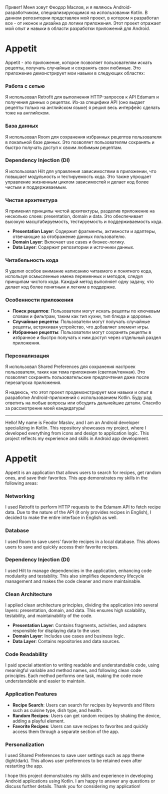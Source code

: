 Привет! Меня зовут Феодор Маслов, и я являюсь Android-разработчиком, специализирующимся на использовании Kotlin. В данном репозитории представлен мой проект, в котором я разработал все - от иконок и дизайна до логики приложения. Этот проект отражает мой опыт и навыки в области разработки приложений для Android.

# Appetit

Appetit - это приложение, которое позволяет пользователям искать рецепты, получать случайные и сохранять свои любимые. Это приложение демонстрирует мои навыки в следующих областях:

### Работа с сетью
Я использовал Retrofit для выполнения HTTP-запросов к API Edamam и получения данных о рецептах. Из-за специфики API (оно выдает рецепты только на английском языке) я решил весь интерфейс сделать тоже на английском. 

### База данных
Я использовал Room для сохранения избранных рецептов пользователя в локальной базе данных. Это позволяет пользователям сохранять и быстро получать доступ к своим любимым рецептам.

### Dependency Injection (DI)
Я использовал Hilt для управления зависимостями в приложении, что повышает модульность и тестируемость кода. Это также упрощает управление жизненным циклом зависимостей и делает код более чистым и поддерживаемым.

### Чистая архитектура
Я применил принципы чистой архитектуры, разделив приложение на несколько слоев: presentation, domain и data. Это обеспечивает высокую масштабируемость, тестируемость и поддерживаемость кода. 
- **Presentation Layer**: Содержит фрагменты, активности и адаптеры, отвечающие за отображение данных пользователю.
- **Domain Layer**: Включает use cases и бизнес-логику.
- **Data Layer**: Содержит репозитории и источники данных.

### Читабельность кода
Я уделил особое внимание написанию читаемого и понятного кода, используя осмысленные имена переменных и методов, следуя принципам чистого кода. Каждый метод выполняет одну задачу, что делает код более понятным и легким в поддержке.

### Особенности приложения
- **Поиск рецептов**: Пользователи могут искать рецепты по ключевым словам и фильтрам, таким как тип кухни, тип блюда и здоровье.
- **Случайные рецепты**: Пользователи могут получать случайные рецепты, встряхивая устройство, что добавляет элемент игры.
- **Избранные рецепты**: Пользователи могут сохранять рецепты в избранное и быстро получать к ним доступ через отдельный раздел приложения.

### Персонализация
Я использовал Shared Preferences для сохранения настроек пользователя, таких как тема приложения (светлая/темная). Это позволяет сохранять пользовательские предпочтения даже после перезапуска приложения.

Я надеюсь, что этот проект продемонстрирует мои навыки и опыт в разработке Android-приложений с использованием Kotlin. Буду рад ответить на любые вопросы или обсудить дальнейшие детали. Спасибо за рассмотрение моей кандидатуры!

*************************

Hello! My name is Feodor Maslov, and I am an Android developer specializing in Kotlin. This repository showcases my project, where I developed everything from icons and design to application logic. This project reflects my experience and skills in Android app development.

# Appetit

Appetit is an application that allows users to search for recipes, get random ones, and save their favorites. This app demonstrates my skills in the following areas:

### Networking
I used Retrofit to perform HTTP requests to the Edamam API to fetch recipe data. Due to the nature of the API (it only provides recipes in English), I decided to make the entire interface in English as well.

### Database
I used Room to save users' favorite recipes in a local database. This allows users to save and quickly access their favorite recipes.

### Dependency Injection (DI)
I used Hilt to manage dependencies in the application, enhancing code modularity and testability. This also simplifies dependency lifecycle management and makes the code cleaner and more maintainable.

### Clean Architecture
I applied clean architecture principles, dividing the application into several layers: presentation, domain, and data. This ensures high scalability, testability, and maintainability of the code.
- **Presentation Layer**: Contains fragments, activities, and adapters responsible for displaying data to the user.
- **Domain Layer**: Includes use cases and business logic.
- **Data Layer**: Contains repositories and data sources.

### Code Readability
I paid special attention to writing readable and understandable code, using meaningful variable and method names, and following clean code principles. Each method performs one task, making the code more understandable and easier to maintain.

### Application Features
- **Recipe Search**: Users can search for recipes by keywords and filters such as cuisine type, dish type, and health.
- **Random Recipes**: Users can get random recipes by shaking the device, adding a playful element.
- **Favorite Recipes**: Users can save recipes to favorites and quickly access them through a separate section of the app.

### Personalization
I used Shared Preferences to save user settings such as app theme (light/dark). This allows user preferences to be retained even after restarting the app.

I hope this project demonstrates my skills and experience in developing Android applications using Kotlin. I am happy to answer any questions or discuss further details. Thank you for considering my application!
